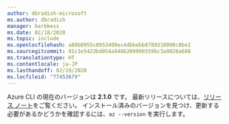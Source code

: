 ```yaml
---
author: dbradish-microsoft
ms.author: dbradish
manager: barbkess
ms.date: 02/18/2020
ms.topic: include
ms.openlocfilehash: a88b8955c8953409ec4dbbebb8789318090c8be1
ms.sourcegitcommit: 91c1e5423bd054a948620999b559bc3a9828a688
ms.translationtype: HT
ms.contentlocale: ja-JP
ms.lasthandoff: 02/19/2020
ms.locfileid: "77453679"
---
```

Azure CLI の現在のバージョンは __2.1.0__ です。 最新リリースについては、[リリース ノート](../release-notes-azure-cli.md)をご覧ください。 インストール済みのバージョンを見つけ、更新する必要があるかどうかを確認するには、`az --version` を実行します。
